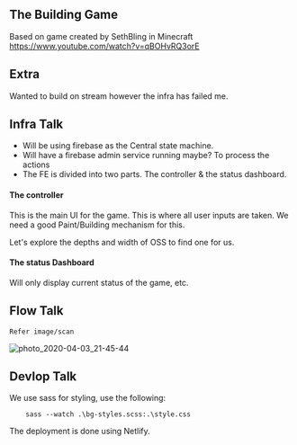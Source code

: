 ## The Building Game
Based on game created by SethBling in Minecraft 
https://www.youtube.com/watch?v=qBOHvRQ3orE


## Extra
Wanted to build on stream however the infra has failed me.

## Infra Talk
* Will be using firebase as the Central state machine.
* Will have a firebase admin service running maybe? To process the actions
* The FE is divided into two parts. The controller & the status dashboard.

#### The controller
This is the main UI for the game. This is where all user inputs are taken.
We need a good Paint/Building mechanism for this. 

Let's explore the depths and width of OSS to find one for us.

#### The status Dashboard
Will only display current status of the game, etc.


## Flow Talk

```
Refer image/scan
```
![photo_2020-04-03_21-45-44](https://user-images.githubusercontent.com/7826138/78382589-bbb6a280-75f4-11ea-80c3-f3911d663faf.jpg)


## Devlop Talk

We use sass for styling, use the following: 

```
    sass --watch .\bg-styles.scss:.\style.css
```

The deployment is done using Netlify.



